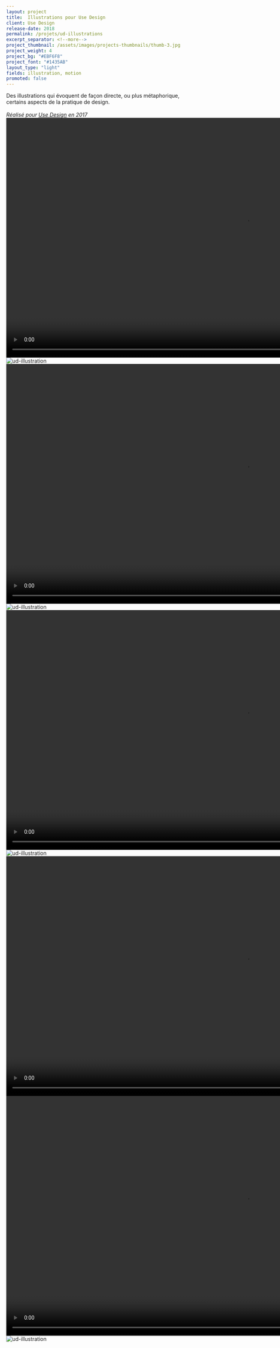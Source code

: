 ```yaml
---
layout: project
title:  Illustrations pour Use Design
client: Use Design
release-date: 2018
permalink: /projets/ud-illustrations
excerpt_separator: <!--more-->
project_thumbnail: /assets/images/projects-thumbnails/thumb-3.jpg
project_weight: 4
project_bg: "#EBF6F8"
project_font: "#1435AB"
layout_type: "light"
fields: illustration, motion
promoted: false
---
```

Des illustrations qui évoquent de façon directe, ou plus métaphorique, certains aspects de la pratique de design.
<br/><br/>
*Réalisé pour [Use Design](http://www.use-design.com) en 2017*
<video src="/assets/images/projets/ud-illustrations/ud-1.m4v" autoplay width="1280"></video>
![ud-illustration](/assets/images/projets/ud-illustrations/ud-illustrations-woman.jpg)
<video src="/assets/images/projets/ud-illustrations/ud-2.m4v" autoplay loop width="1280"></video>
![ud-illustration](/assets/images/projets/ud-illustrations/ud-illustrations-dev.jpg)
<video src="/assets/images/projets/ud-illustrations/ud-3.m4v" autoplay loop width="1280"></video>
![ud-illustration](/assets/images/projets/ud-illustrations/ud-illustrations-punk.jpg)
<video src="/assets/images/projets/ud-illustrations/ud-4.m4v" autoplay loop width="1280"></video>
<video src="/assets/images/projets/ud-illustrations/ud-boats.m4v" autoplay loop width="1280"></video>
![ud-illustration](/assets/images/projets/ud-illustrations/ud-illustrations-sheets.jpg)
